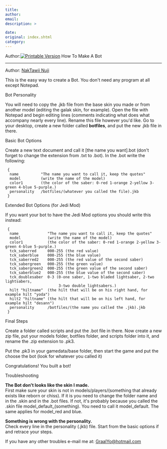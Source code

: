 ```yaml
---
title: 
author: 
email: 
description: >

date: 
original: index.shtml
category: 
---
```


Author:[![Printable Version](/images/printable.gif)](tutorial_print.shtml) How
To Make A Bot  

-----

Author: [NakTawii Nuji](mailto:GraalYo@hotmail.com)  
  

This is the easy way to create a Bot. You don't need any program at all
except Notepad.

Bot Personality

You will need to copy the .jkb file from the base skin you made or from
another model (editing the galak skin, for example). Open the file with
Notepad and begin editing lines (comments indicating what does what
accompany nearly every line). Rename this file however you'd like. Go to
your desktop, create a new folder called **botfiles**, and put the new
.jkb file in there.

Basic Bot Options

Create a new text document and call it \[the name you want\].bot (don't
forget to change the extension from .txt to .bot). In the .bot write the
following:

``` 
 {
  name          "The name you want to call it, keep the quotes"
  model         (write the name of the model)
  color1        (the color of the saber: 0-red 1-orange 2-yellow 3-green 4-blue 5-purple.)
  personality   /botfiles/(whatever you called the file).jkb
 }
```

Extended Bot Options (for Jedi Mod)

If you want your bot to have the Jedi Mod options you should write this
instead:

``` 
 {
  name             "The name you want to call it, keep the quotes"
  model            (write the name of the model)
  color1           (the color of the saber: 0-red 1-orange 2-yellow 3-green 4-blue 5-purple.)
  tck_saberred     000-255 (the red value)  
  tck_saberblue    000-255 (the blue value)
  tck_saberred2    000-255 (the red value of the second saber)
  tck_sabergreen   000-255 (the green value)
  tck_sabergreen2  000-255 (the green value of the second saber)
  tck_saberblue2   000-255 (the blue value of the second saber)
  tck_doublesaber  0-3 (0-one saber, 1-two bladed lightsaber, 2-two lightsabers, 
                        3-two double lightsabers.)
  hilt "hiltname"  (the hilt that will be on his right hand, for example hilt "yoda")
  hilt2 "hiltname" (the hilt that will be on his left hand, for example hilt "desann")
  personality      /botfiles/(the name you called the .jkb).jkb
 }
```

Final Steps

Create a folder called scripts and put the .bot file in there. Now
create a new zip file, put your models folder, botfiles folder, and
scripts folder into it, and rename the .zip extension to .pk3.

Put the .pk3 in your gamedata/base folder, then start the game and put
the choose the bot (look for whatever you called it)

Congratulations\! You built a bot\!

Troubleshooting

**The Bot don't looks like the skin I made.**  
First make sure your skin is not in models/players/(something that
already exists like reborn or chiss). If it is you need to change the
folder name and in the .skin and in the .bot files. If not, it's
probably because you called the .skin file model\_default\_(something).
You need to call it model\_default. The same applies for model\_red and
blue.

**Something is wrong with the personality.**  
Check every line in the personality (.jkb) file. Start from the basic
options if and retrace your steps.

If you have any other troubles e-mail me at: <GraalYo@hotmail.com>
